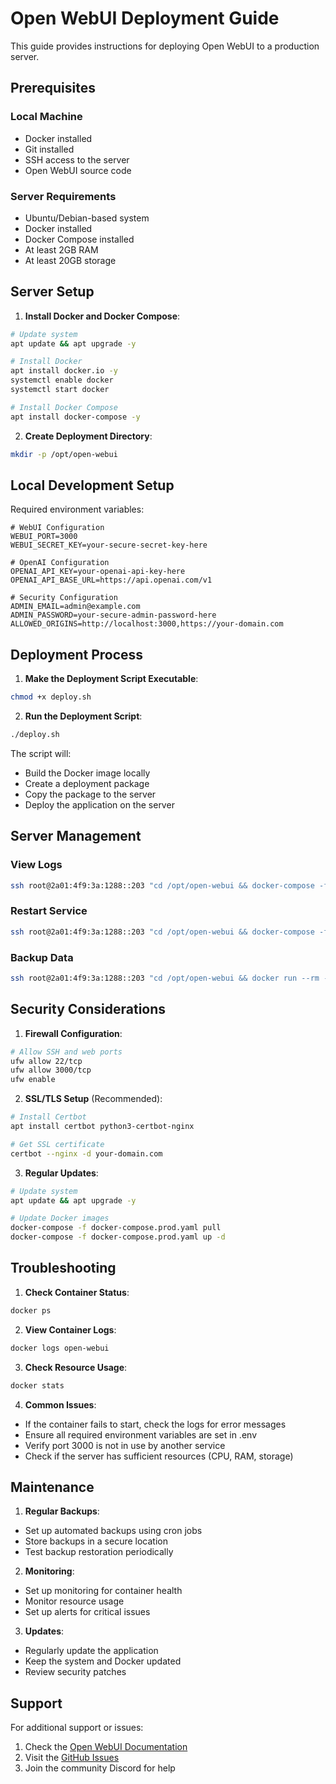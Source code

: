 # Open WebUI Deployment Guide

This guide provides instructions for deploying Open WebUI to a production server.

## Prerequisites

### Local Machine
- Docker installed
- Git installed
- SSH access to the server
- Open WebUI source code

### Server Requirements
- Ubuntu/Debian-based system
- Docker installed
- Docker Compose installed
- At least 2GB RAM
- At least 20GB storage

## Server Setup

1. **Install Docker and Docker Compose**:
```bash
# Update system
apt update && apt upgrade -y

# Install Docker
apt install docker.io -y
systemctl enable docker
systemctl start docker

# Install Docker Compose
apt install docker-compose -y
```

2. **Create Deployment Directory**:
```bash
mkdir -p /opt/open-webui
```

## Local Development Setup

Required environment variables:
```env
# WebUI Configuration
WEBUI_PORT=3000
WEBUI_SECRET_KEY=your-secure-secret-key-here

# OpenAI Configuration
OPENAI_API_KEY=your-openai-api-key-here
OPENAI_API_BASE_URL=https://api.openai.com/v1

# Security Configuration
ADMIN_EMAIL=admin@example.com
ADMIN_PASSWORD=your-secure-admin-password-here
ALLOWED_ORIGINS=http://localhost:3000,https://your-domain.com
```

## Deployment Process

1. **Make the Deployment Script Executable**:
```bash
chmod +x deploy.sh
```

2. **Run the Deployment Script**:
```bash
./deploy.sh
```

The script will:
- Build the Docker image locally
- Create a deployment package
- Copy the package to the server
- Deploy the application on the server

## Server Management

### View Logs
```bash
ssh root@2a01:4f9:3a:1288::203 "cd /opt/open-webui && docker-compose -f docker-compose.prod.yaml logs -f"
```

### Restart Service
```bash
ssh root@2a01:4f9:3a:1288::203 "cd /opt/open-webui && docker-compose -f docker-compose.prod.yaml restart"
```

### Backup Data
```bash
ssh root@2a01:4f9:3a:1288::203 "cd /opt/open-webui && docker run --rm -v open-webui-data:/data -v /opt/open-webui/backups:/backup alpine tar czf /backup/open-webui-backup-$(date +%Y%m%d).tar.gz -C /data ."
```

## Security Considerations

1. **Firewall Configuration**:
```bash
# Allow SSH and web ports
ufw allow 22/tcp
ufw allow 3000/tcp
ufw enable
```

2. **SSL/TLS Setup** (Recommended):
```bash
# Install Certbot
apt install certbot python3-certbot-nginx

# Get SSL certificate
certbot --nginx -d your-domain.com
```

3. **Regular Updates**:
```bash
# Update system
apt update && apt upgrade -y

# Update Docker images
docker-compose -f docker-compose.prod.yaml pull
docker-compose -f docker-compose.prod.yaml up -d
```

## Troubleshooting

1. **Check Container Status**:
```bash
docker ps
```

2. **View Container Logs**:
```bash
docker logs open-webui
```

3. **Check Resource Usage**:
```bash
docker stats
```

4. **Common Issues**:
- If the container fails to start, check the logs for error messages
- Ensure all required environment variables are set in .env
- Verify port 3000 is not in use by another service
- Check if the server has sufficient resources (CPU, RAM, storage)

## Maintenance

1. **Regular Backups**:
- Set up automated backups using cron jobs
- Store backups in a secure location
- Test backup restoration periodically

2. **Monitoring**:
- Set up monitoring for container health
- Monitor resource usage
- Set up alerts for critical issues

3. **Updates**:
- Regularly update the application
- Keep the system and Docker updated
- Review security patches

## Support

For additional support or issues:
1. Check the [Open WebUI Documentation](https://docs.openwebui.com/)
2. Visit the [GitHub Issues](https://github.com/open-webui/open-webui/issues)
3. Join the community Discord for help 